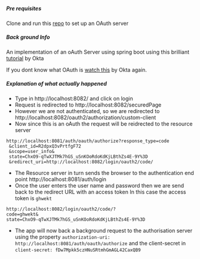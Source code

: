 ##### Pre requisites

Clone and run this [repo](https://github.com/ntarunmenon/springbootouthserver) to set up an OAuth server

##### Back ground Info

An implementation of an oAuth Server using spring boot using this brilliant [tutorial](https://developer.okta.com/blog/2019/03/12/oauth2-spring-security-guide) by Okta

If you dont know what OAuth is [watch this](https://www.youtube.com/watch?v=996OiexHze0&t=2794s) by Okta again. 


##### Explanation of what actually happened

- Type in http://localhost:8082/ and click on login
- Request is redirected to http://localhost:8082/securedPage
- However we are not authenticated, so we are redirected to http://localhost:8082/oauth2/authorization/custom-client
- Now since this is an oAuth the request will be reidrected to the resource server

```
http://localhost:8081/auth/oauth/authorize?response_type=code
 &client_id=R2dpxQ3vPrtfgF72
 &scope=user_info&
 state=ChxO9-qTwXJTMk7hGS_uSnKOoRdoKdKjLBthZs4E-9Y%3D
 &redirect_uri=http://localhost:8082/login/oauth2/code/

``` 
- The Resource server in turn sends the browser to the authentication end point   http://localhost:8081/auth/login
- Once the user enters the user name and password then we are send back to the redirect URL with an access token
In this case the access token is `ghwekt`

```
http://localhost:8082/login/oauth2/code/?
code=ghwekt&
state=ChxO9-qTwXJTMk7hGS_uSnKOoRdoKdKjLBthZs4E-9Y%3D
```  
- The app will now back a background request to the authorisation server using the property `authorization-uri: http://localhost:8081/auth/oauth/authorize`
and the client-secret in `client-secret: fDw7Mpkk5czHNuSRtmhGmAGL42CaxQB9`


 






